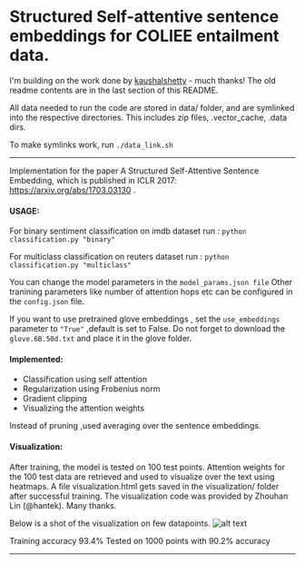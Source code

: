 # Structured Self-attentive sentence embeddings for COLIEE entailment data.

I'm building on the work done by [kaushalshetty](https://github.com/kaushalshetty) - much thanks! The old readme contents are in the last section of this README.

All data needed to run the code are stored in data/ folder, and are symlinked into the respective directories. This includes zip files, .vector_cache, .data dirs.

To make symlinks work, run `./data_link.sh`



---

Implementation for the paper A Structured Self-Attentive Sentence Embedding, which is published in ICLR 2017: https://arxiv.org/abs/1703.03130 .
#### USAGE:
For binary sentiment classification on imdb dataset run :
`python classification.py "binary"`

For multiclass classification on reuters dataset run :
`python classification.py "multiclass"`

You can change the model parameters in the `model_params.json file`
Other tranining parameters like number of attention hops etc can be configured in the `config.json` file.

If you want to use pretrained glove embeddings , set the `use_embeddings` parameter to `"True"` ,default is set to False. Do not forget to download the `glove.6B.50d.txt` and place it in the glove folder.



#### Implemented:
* Classification using self attention
* Regularization using Frobenius norm
* Gradient clipping
* Visualizing the attention weights

Instead of pruning ,used averaging over the sentence embeddings.

#### Visualization:
After training, the model is tested on 100 test points. Attention weights for the 100 test data are retrieved and used to visualize over the text using heatmaps. A file visualization.html gets saved in the visualization/ folder after successful training. The visualization code was provided by Zhouhan Lin (@hantek). Many thanks.


Below is a shot of the visualization on few datapoints.
![alt text](https://github.com/kaushalshetty/Structured-Self-Attention/blob/master/visualization/attention.png "Attention Visualization")



Training accuracy 93.4%
Tested on 1000 points with 90.2% accuracy


---

